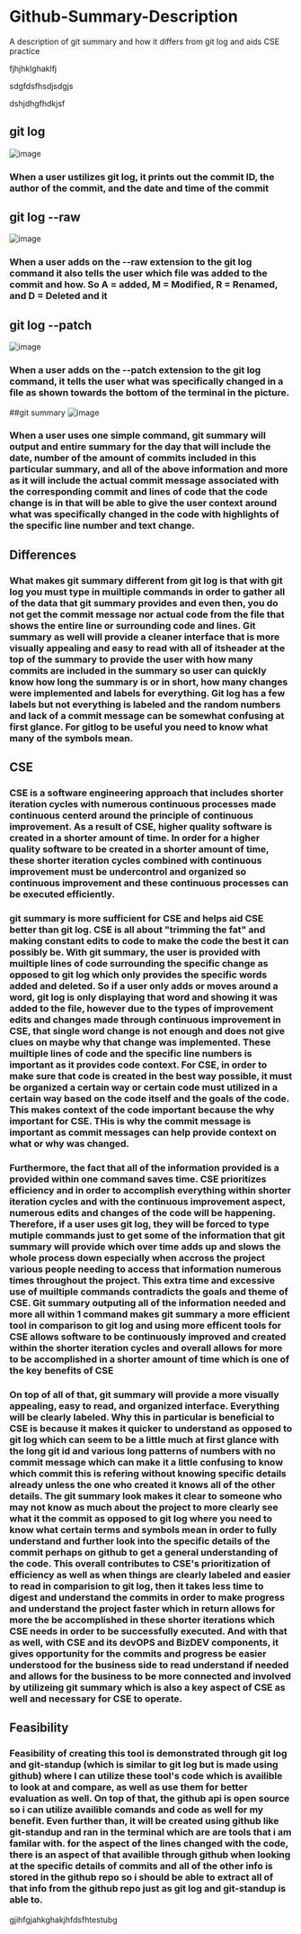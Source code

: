 # Github-Summary-Description
A description of git summary and how it differs from git log and aids CSE
practice

fjhjhklghaklfj

sdgfdsfhsdjsdgjs

dshjdhgfhdkjsf


## git log
![image](https://user-images.githubusercontent.com/46755902/141370148-2b275b3a-ae84-4e48-b56c-76f2c685929a.png)
### When a user ustilizes git log, it prints out the commit ID, the author of the commit, and the date and time of the commit




## git log --raw
![image](https://user-images.githubusercontent.com/46755902/141370209-41c4e5b1-52d4-4647-9cab-59fc93504655.png)
### When a user adds on the --raw extension to the git log command it also tells the user which file was added to the commit and how. So A = added, M = Modified, R = Renamed, and D = Deleted and it




## git log --patch
![image](https://user-images.githubusercontent.com/46755902/141370248-7f2a3fd8-e506-4eb0-82e7-1fbee4d7aad5.png)
### When a user adds on the --patch extension to the git log command, it tells the user what was specifically changed in a file as shown towards the bottom of the terminal in the picture.




##git summary
![image](https://user-images.githubusercontent.com/46755902/141372675-d67c2bb3-80be-4d1a-864d-c8405b4e8481.png)
### When a user uses one simple command, git summary will output and entire summary for the day that will include the date, number of the amount of commits included in this particular summary, and all of the above information and more as it will include the actual commit message associated with the corresponding commit and lines of code that the code change is in that will be able to give the user context around what was specifically changed in the code with highlights of the specific line number and text change.



## Differences

### What makes git summary different from git log is that with git log you must type in muiltiple commands in order to gather all of the data that git summary provides and even then, you do not get the commit message nor actual code from the file that shows the entire line or surrounding code and lines. Git summary as well will provide a cleaner interface that is more visually appealing and easy to read with all of itsheader at the top of the summary to provide the user with how many commits are included in the summary so user can quickly know how long the summary is or in short, how many changes were implemented and labels for everything. Git log has a few labels but not everything is labeled and the random numbers and lack of a commit message can be somewhat confusing at first glance. For gitlog to be useful you need to know what many of the symbols mean.

## CSE

### CSE is a software engineering approach that includes shorter iteration cycles with numerous continuous processes made continuous centerd around the principle of continuous improvement. As a result of CSE, higher quality software is created in a shorter amount of time. In order for a higher quality software to be created in a shorter amount of time, these shorter iteration cycles combined with continuous improvement must be undercontrol and organized so continuous improvement and these continuous processes can be executed efficiently.

### git summary is more sufficient for CSE and helps aid CSE better than git log. CSE is all about "trimming the fat" and making constant edits to code to make the code the best it can possibly be. With git summary, the user is provided with muiltiple lines of code surrounding the specific change as opposed to git log which only provides the specific words added and deleted. So if a user only adds or moves around a word, git log is only displaying that word and showing it was added to the file, however due to the types of improvement edits and changes made through continuous improvement in CSE, that single word change is not enough and does not give clues on maybe why that change was implemented. These muiltiple lines of code and the specific line numbers is important as it provides code context. For CSE, in order to make sure that code is created in the best way possible, it must be organized a certain way or certain code must utilized in a certain way based on the code itself and the goals of the code. This makes context of the code important because the why important for CSE. THis is why the commit message is important as commit messages can help provide context on what or why was changed.

### Furthermore, the fact that all of the information provided is a provided within one command saves time. CSE prioritizes efficiency and in order to accomplish everything within shorter iteration cycles and with the continuous improvement aspect, numerous edits and changes of the code will be happening. Therefore, if a user uses git log, they will be forced to type mutiple commands just to get some of the information that git summary will provide which over time adds up and slows the whole process down especially when accross the project various people needing to access that information numerous times throughout the project. This extra time and excessive use of muiltiple commands contradicts the goals and theme of CSE. Git summary outputing all of the information needed and more all within 1 command makes git summary a more efficient tool in comparison to git log and using more efficent tools for CSE allows software to be continuously improved and created within the shorter iteration cycles and overall allows for more to be accomplished in a shorter amount of time which is one of the key benefits of CSE

### On top of all of that, git summary will provide a more visually appealing, easy to read, and organized interface. Everything will be clearly labeled. Why this in particular is beneficial to CSE is because it makes it quicker to understand as opposed to git log which can seem to be a little much at first glance with the long git id and various long patterns of numbers with no commit message which can make it a little confusing to know which commit this is refering without knowing specific details already unless the one who created it knows all of the other details. The git summary look makes it clear to someone who may not know as much about the project to more clearly see what it the commit as opposed to git log where you need to know what certain terms and symbols mean in order to fully understand and further look into the specific details of the commit perhaps on github to get a general understanding of the code. This overall contributes to CSE's prioritization of efficiency as well as when things are clearly labeled and easier to read in comparision to git log, then it takes less time to digest and understand the commits in order to make progress and understand the project faster which in return allows for more the be accomplished in these shorter iterations which CSE needs in order to be successfully executed. And with that as well, with CSE and its devOPS and BizDEV components, it gives opportunity for the commits and progress be easier understood for the business side to read understand if needed and allows for the business to be more connected and involved by utilizeing git summary which is also a key aspect of CSE as well and necessary for CSE to operate.

## Feasibility

### Feasibility of creating this tool is demonstrated through git log and git-standup (which is similar to git log but is made using github) where I can utilize these tool's code which is availible to look at and compare, as well as use them for better evaluation as well. On top of that, the github api is open source so i can utilize availible comands and code as well for my benefit. Even further than, it will be created using github like git-standup and ran in the terminal which are are tools that i am familar with. for the aspect of the lines changed with the code, there is an aspect of that availible through github when looking at the specific details of commits and all of the other info is stored in the github repo so i should be able to extract all of that info from the github repo just as git log and git-standup is able to.


gjihfgjahkghakjhfdsfhtestubg
